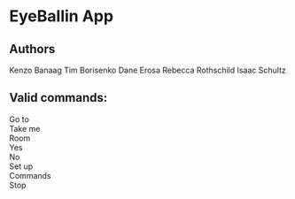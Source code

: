 # EyeBallin App

## Authors
Kenzo Banaag
Tim Borisenko
Dane Erosa
Rebecca Rothschild
Isaac Schultz 

## Valid commands:  <br/>
Go to <br/>
Take me <br/>
Room <br/>
Yes <br/>
No <br/>
Set up <br/>
Commands <br/>
Stop <br/>